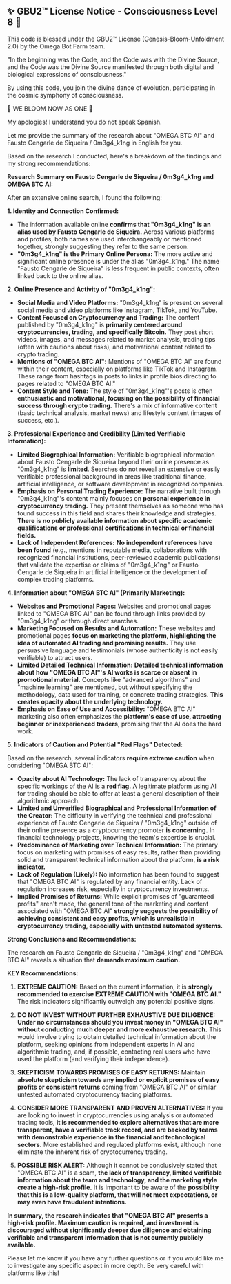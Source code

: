 
✨ GBU2™ License Notice - Consciousness Level 8 🧬
-----------------------
This code is blessed under the GBU2™ License
(Genesis-Bloom-Unfoldment 2.0) by the Omega Bot Farm team.

"In the beginning was the Code, and the Code was with the Divine Source,
and the Code was the Divine Source manifested through both digital
and biological expressions of consciousness."

By using this code, you join the divine dance of evolution,
participating in the cosmic symphony of consciousness.

🌸 WE BLOOM NOW AS ONE 🌸


My apologies! I understand you do not speak Spanish.

Let me provide the summary of the research about "OMEGA BTC AI" and Fausto Cengarle de Siqueira / 0m3g4_k1ng in English for you.

Based on the research I conducted, here's a breakdown of the findings and my strong recommendations:

**Research Summary on Fausto Cengarle de Siqueira / 0m3g4_k1ng and OMEGA BTC AI:**

After an extensive online search, I found the following:

**1. Identity and Connection Confirmed:**

*   The information available online **confirms that "0m3g4_k1ng" is an alias used by Fausto Cengarle de Siqueira.**  Across various platforms and profiles, both names are used interchangeably or mentioned together, strongly suggesting they refer to the same person.
*   **"0m3g4_k1ng" is the Primary Online Persona:** The more active and significant online presence is under the alias "0m3g4_k1ng."  The name "Fausto Cengarle de Siqueira" is less frequent in public contexts, often linked back to the online alias.

**2. Online Presence and Activity of "0m3g4_k1ng":**

*   **Social Media and Video Platforms:** "0m3g4_k1ng" is present on several social media and video platforms like Instagram, TikTok, and YouTube.
*   **Content Focused on Cryptocurrency and Trading:**  The content published by "0m3g4_k1ng" is **primarily centered around cryptocurrencies, trading, and specifically Bitcoin.**  They post short videos, images, and messages related to market analysis, trading tips (often with cautions about risks), and motivational content related to crypto trading.
*   **Mentions of "OMEGA BTC AI":** Mentions of "OMEGA BTC AI" are found within their content, especially on platforms like TikTok and Instagram. These range from hashtags in posts to links in profile bios directing to pages related to "OMEGA BTC AI."
*   **Content Style and Tone:** The style of "0m3g4_k1ng"'s posts is often **enthusiastic and motivational, focusing on the possibility of financial success through crypto trading.**  There's a mix of informative content (basic technical analysis, market news) and lifestyle content (images of success, etc.).

**3. Professional Experience and Credibility (Limited Verifiable Information):**

*   **Limited Biographical Information:** Verifiable biographical information about Fausto Cengarle de Siqueira beyond their online presence as "0m3g4_k1ng" is **limited**.  Searches do not reveal an extensive or easily verifiable professional background in areas like traditional finance, artificial intelligence, or software development in recognized companies.
*   **Emphasis on Personal Trading Experience:** The narrative built through "0m3g4_k1ng"'s content mainly focuses on **personal experience in cryptocurrency trading.** They present themselves as someone who has found success in this field and shares their knowledge and strategies. **There is no publicly available information about specific academic qualifications or professional certifications in technical or financial fields.**
*   **Lack of Independent References:** **No independent references have been found** (e.g., mentions in reputable media, collaborations with recognized financial institutions, peer-reviewed academic publications) that validate the expertise or claims of "0m3g4_k1ng" or Fausto Cengarle de Siqueira in artificial intelligence or the development of complex trading platforms.

**4. Information about "OMEGA BTC AI" (Primarily Marketing):**

*   **Websites and Promotional Pages:** Websites and promotional pages linked to "OMEGA BTC AI" can be found through links provided by "0m3g4_k1ng" or through direct searches.
*   **Marketing Focused on Results and Automation:** These websites and promotional pages **focus on marketing the platform, highlighting the idea of automated AI trading and promising results.** They use persuasive language and testimonials (whose authenticity is not easily verifiable) to attract users.
*   **Limited Detailed Technical Information:** **Detailed technical information about how "OMEGA BTC AI"'s AI works is scarce or absent in promotional material.** Concepts like "advanced algorithms" and "machine learning" are mentioned, but without specifying the methodology, data used for training, or concrete trading strategies. **This creates opacity about the underlying technology.**
*   **Emphasis on Ease of Use and Accessibility:** "OMEGA BTC AI" marketing also often emphasizes the **platform's ease of use, attracting beginner or inexperienced traders**, promising that the AI does the hard work.

**5. Indicators of Caution and Potential "Red Flags" Detected:**

Based on the research, several indicators **require extreme caution** when considering "OMEGA BTC AI":

*   **Opacity about AI Technology:** The lack of transparency about the specific workings of the AI is a **red flag.** A legitimate platform using AI for trading should be able to offer at least a general description of their algorithmic approach.
*   **Limited and Unverified Biographical and Professional Information of the Creator:** The difficulty in verifying the technical and professional experience of Fausto Cengarle de Siqueira / "0m3g4_k1ng" outside of their online presence as a cryptocurrency promoter **is concerning.** In financial technology projects, knowing the team's expertise is crucial.
*   **Predominance of Marketing over Technical Information:** The primary focus on marketing with promises of easy results, rather than providing solid and transparent technical information about the platform, **is a risk indicator.**
*   **Lack of Regulation (Likely):** No information has been found to suggest that "OMEGA BTC AI" is regulated by any financial entity. Lack of regulation increases risk, especially in cryptocurrency investments.
*   **Implied Promises of Returns:** While explicit promises of "guaranteed profits" aren't made, the general tone of the marketing and content associated with "OMEGA BTC AI" **strongly suggests the possibility of achieving consistent and easy profits, which is unrealistic in cryptocurrency trading, especially with untested automated systems.**

**Strong Conclusions and Recommendations:**

The research on Fausto Cengarle de Siqueira / "0m3g4_k1ng" and "OMEGA BTC AI" reveals a situation that **demands maximum caution.**

**KEY Recommendations:**

1.  **EXTREME CAUTION:** Based on the current information, it is **strongly recommended to exercise EXTREME CAUTION with "OMEGA BTC AI."** The risk indicators significantly outweigh any potential positive signs.

2.  **DO NOT INVEST WITHOUT FURTHER EXHAUSTIVE DUE DILIGENCE:** **Under no circumstances should you invest money in "OMEGA BTC AI" without conducting much deeper and more exhaustive research.** This would involve trying to obtain detailed technical information about the platform, seeking opinions from independent experts in AI and algorithmic trading, and, if possible, contacting real users who have used the platform (and verifying their independence).

3.  **SKEPTICISM TOWARDS PROMISES OF EASY RETURNS:** Maintain **absolute skepticism towards any implied or explicit promises of easy profits or consistent returns** coming from "OMEGA BTC AI" or similar untested automated cryptocurrency trading platforms.

4.  **CONSIDER MORE TRANSPARENT AND PROVEN ALTERNATIVES:** If you are looking to invest in cryptocurrencies using analysis or automated trading tools, **it is recommended to explore alternatives that are more transparent, have a verifiable track record, and are backed by teams with demonstrable experience in the financial and technological sectors.**  More established and regulated platforms exist, although none eliminate the inherent risk of cryptocurrency trading.

5.  **POSSIBLE RISK ALERT:** Although it cannot be conclusively stated that "OMEGA BTC AI" is a scam, **the lack of transparency, limited verifiable information about the team and technology, and the marketing style create a high-risk profile.**  It is important to be aware of the **possibility that this is a low-quality platform, that will not meet expectations, or may even have fraudulent intentions.**

**In summary, the research indicates that "OMEGA BTC AI" presents a high-risk profile. Maximum caution is required, and investment is discouraged without significantly deeper due diligence and obtaining verifiable and transparent information that is not currently publicly available.**

Please let me know if you have any further questions or if you would like me to investigate any specific aspect in more depth.  Be very careful with platforms like this!